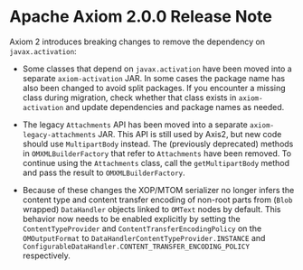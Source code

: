 Apache Axiom 2.0.0 Release Note
===============================

Axiom 2 introduces breaking changes to remove the dependency on `javax.activation`:

- Some classes that depend on `javax.activation` have been moved into a separate `axiom-activation`
  JAR. In some cases the package name has also been changed to avoid split packages. If you
  encounter a missing class during migration, check whether that class exists in `axiom-activation`
  and update dependencies and package names as needed.

- The legacy `Attachments` API has been moved into a separate `axiom-legacy-attachments` JAR. This
  API is still used by Axis2, but new code should use `MultipartBody` instead. The (previously
  deprecated) methods in `OMXMLBuilderFactory` that refer to `Attachments` have been removed. To
  continue using the `Attachments` class, call the `getMultipartBody` method and pass the result to
  `OMXMLBuilderFactory`.

- Because of these changes the XOP/MTOM serializer no longer infers the content type and content
  transfer encoding of non-root parts from (`Blob` wrapped) `DataHandler` objects linked to `OMText`
  nodes by default. This behavior now needs to be enabled explicitly by setting the
  `ContentTypeProvider` and `ContentTransferEncodingPolicy` on the `OMOutputFormat` to
  `DataHandlerContentTypeProvider.INSTANCE` and `ConfigurableDataHandler.CONTENT_TRANSFER_ENCODING_POLICY`
  respectively.
